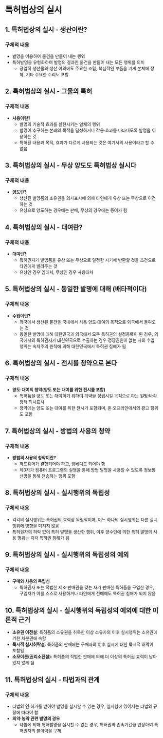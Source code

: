 # 특허법상의 실시

## 1. 특허법상의 실시 - 생산이란?
### 구체적 내용
- 발명을 이용하여 물건을 만들어 내는 행위
- 특허발명을 유형화하여 발명의 결과인 물건을 만들어 내는 모든 행위를 의미
  - 공업적 생산물의 생산 이외에도 주요한 조립, 핵심적인 부품을 기계 본체에 장착, 기타 주요한 수리도 포함

## 2. 특허법상의 실시 - 그물의 특허
### 구체적 내용
- **사용이란?**
  - 발명의 기술적 효과를 실현시키는 일체의 행위
  - 발명이 추구하는 본래의 목적을 달성하거나 작용·효과를 나타내도록 발명을 이용하는 것
  - 특허된 내용과 목적, 효과가 다르게 사용되는 것은 여기서의 사용이라고 할 수 없음

## 3. 특허법상의 실시 - 무상 양도도 특허법상 실시다
### 구체적 내용
- **양도란?**
  - 생산된 발명품의 소유권을 의사표시에 의해 타인에게 유상 또는 무상으로 이전하는 것
  - 유상으로 양도하는 경우에는 판매, 무상의 경우에는 증여가 됨

## 4. 특허법상의 실시 - 대여란?
### 구체적 내용
- **대여란?**
  - 특허권자가 발명품을 유상 또는 무상으로 일정한 시기에 반환할 것을 조건으로 타인에게 빌려주는 것
  - 유상인 경우 임대차, 무상인 경우 사용대차

## 5. 특허법상의 실시 - 동일한 발명에 대해 (배타적이다)
### 구체적 내용
- **수입이란?**
  - 외국에서 생산된 물건을 국내에서 사용·양도·대여의 목적으로 외국에서 들여오는 것
  - 동일한 발명에 대해 대한민국과 외국에서 모두 특허권의 설정등록이 된 경우, 외국에서의 특허권자가 대한민국으로 수출하는 경우 정당권원이 없는 자의 수입 행위는 속지주의 원칙에 의해 대한민국에서 특허권 침해가 됨

## 6. 특허법상의 실시 - 전시를 청약으로 본다
### 구체적 내용
- **양도·대여의 청약(양도 또는 대여를 위한 전시를 포함)**
  - 특허품을 양도 또는 대여하기 위하여 계약을 성립시킬 목적으로 하는 일방적·확정적 의사표시
  - 청약에는 양도 또는 대여를 위한 전시가 포함되며, 온·오프라인에서의 광고 행위도 포함

## 7. 특허법상의 실시 - 방법의 사용의 청약
### 구체적 내용
- **방법의 사용의 청약이란?**
  - 하드웨어가 결합되어야 하고, 임베디드 되어야 함
  - 제3자가 컴퓨터 프로그램의 실행을 통해 방법 발명을 사용할 수 있도록 정보통신망을 통해 전송하는 행위 포함

## 8. 특허법상의 실시 - 실시행위의 독립성
### 구체적 내용
- 각각의 실시행위는 특허권의 효력상 독립적이며, 어느 하나의 실시행위는 다른 실시행위에 영향을 미치지 않음
- 특허권자의 허락 없이 특허 발명을 생산한 행위, 이후 양수인에 의한 특허 발명의 사용 행위는 각각 특허권 침해가 됨

## 9. 특허법상의 실시 - 실시행위의 독립성의 예외
### 구체적 내용
- **구매와 사용의 독립성**
  - 특허권자 또는 적법한 제조·판매권을 갖는 자가 판매한 특허품을 구입한 경우, 구입자가 이를 스스로 사용하거나 타인에게 전매해도 특허권 침해가 되지 않음

## 10. 특허법상의 실시 - 실시행위의 독립성의 예외에 대한 이론적 근거
- **소유권 이전설**: 특허품의 소유권을 취득한 이상 소유자의 이후 실시행위는 소유권에 기한 처분권에 속함
- **묵시적 실시허락설**: 특허품의 판매에는 구매자의 이후 실시에 대한 묵시적 허락이 포함됨
- **소모이론(권리소진설)**: 특허품의 적법한 판매에 의해 더 이상의 특허권 효력이 남아있지 않게 됨

## 11. 특허법상의 실시 - 타법과의 관계
### 구체적 내용
- 타법의 인·허가를 받아야 발명을 실시할 수 있는 경우, 실시함에 있어서는 타법의 규정에 따라야 함
- **의약·농약 관련 발명의 경우**
  - 타법에 의해 특허발명을 실시할 수 없는 경우, 특허권의 존속기간을 연장하여 특허권자의 불이익을 구제